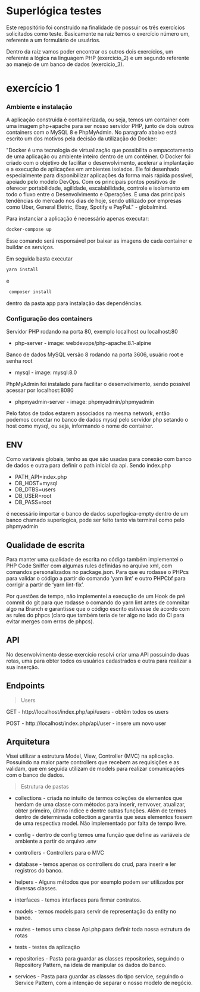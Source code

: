 # Superlógica testes

Este repositório foi construido na finalidade de possuir os três exercícios solicitados como teste.
Basicamente na raiz temos o exercício número um, referente a um formulário de usuários.

Dentro da raiz vamos poder encontrar os outros dois exercícios, um referente a lógica na linguagem PHP (exercicio_2) e um segundo referente ao manejo de um banco de dados (exercicio_3).

# exercício 1
### Ambiente e instalação

A aplicação construida é containerizada, ou seja, temos um container com uma imagem php+apache para ser nosso servidor PHP, junto de dois outros containers com o MySQL 8 e PhpMyAdmin. No paragrafo abaixo está escrito um dos motivos pela decisão da utilização do Docker:

"Docker é uma tecnologia de virtualização que possibilita o empacotamento de uma aplicação ou ambiente inteiro dentro de um contêiner. O Docker foi criado com o objetivo de facilitar o desenvolvimento, acelerar a implantação e a execução de aplicações em ambientes isolados. Ele foi desenhado especialmente para disponibilizar aplicações da forma mais rápida possível, apoiado pelo modelo DevOps. Com os principais pontos positivos de oferecer portabilidade, agilidade, escalabilidade, controle e isolamento em todo o fluxo entre o Desenvolvimento e Operações. É uma das principais tendências do mercado nos dias de hoje, sendo utilizado por empresas como Uber, General Eletric, Ebay, Spotify e PayPal." - globalmind.

Para instanciar a aplicação é necessário apenas executar:

```bash
docker-compose up
```

Esse comando será responsável por baixar as imagens de cada container e buildar os serviços.

Em seguida basta executar

```bash
yarn install
``` 
e
```bash
 composer install
``` 

dentro da pasta app para instalação das dependências.

### Configuração dos containers

Servidor PHP rodando na porta 80, exemplo localhost ou localhost:80

- php-server - image: webdevops/php-apache:8.1-alpine

Banco de dados MySQL versão 8 rodando na porta 3606, usuário root e senha root

- mysql - image: mysql:8.0

PhpMyAdmin foi instalado para facilitar o desenvolvimento, sendo possível acessar por localhost:8080
- phpmyadmin-server - image: phpmyadmin/phpmyadmin

Pelo fatos de todos estarem associados na mesma network, então podemos conectar no banco de dados mysql pelo servidor php setando o host como mysql, ou seja, informando o nome do container.


## ENV

Como variáveis globais, tenho as que são usadas para conexão com banco de dados e outra para definir o path inicial da api. Sendo index.php

- PATH_API=index.php
- DB_HOST=mysql
- DB_DTBS=users
- DB_USER=root
- DB_PASS=root

é necessário importar o banco de dados superlogica-empty dentro de um banco chamado superlogica, pode ser feito tanto via terminal como pelo phpmyadmin

## Qualidade de escrita

Para manter uma qualidade de escrita no código também implementei o PHP Code Sniffer com algumas rules definidas no arquivo xml, com comandos personalizados no package.json. Para que eu rodasse o PHPcs para validar o código a partir do comando ‘yarn lint’ e outro PHPCbf para corrigir a partir de ‘yarn lint-fix’.

Por questões de tempo, não implementei a execução de um Hook de pré commit do git para que rodasse o comando do yarn lint antes de commitar algo na Branch e garantisse que o código escrito estivesse de acordo com as rules do phpcs (claro que também teria de ter algo no lado do CI para evitar merges com erros de phpcs). 

## API

No desenvolvimento desse exercício resolvi criar uma API possuindo duas rotas, uma para obter todos os usuários cadastrados e outra para realizar a sua inserção.

## Endpoints

> Users

GET    - http://localhost/index.php/api/users    - obtêm todos os users

POST   - http://localhost/index.php/api/user     - insere um novo user 

## Arquitetura

Visei utilizar a estrutura Model, View, Controller (MVC) na aplicação. Possuindo na maior parte controllers que recebem as requisições e as validam, que em seguida utilizam de models para realizar comunicações com o banco de dados.

>Estrutura de pastas

- collections - criada no intuito de termos coleções de elementos que herdam de uma classe com métodos para inserir, remvover, atualizar, obter primeiro, último indice e dentre outras funções. Além de termos dentro de determinada collection a garantia que seus elementos fossem de uma respectiva model.  Não implementado por falta de tempo livre. 

- config - dentro de config temos uma função que define as variáveis de ambiente a partir do arquivo .env

- controllers - Controllers para o MVC

- database - temos apenas os controllers do crud, para inserir e ler registros do banco.

- helpers - Alguns métodos que por exemplo podem ser utilizados por diversas classes.

- interfaces - temos interfaces para firmar contratos.

- models - temos models para servir de representação da entity no banco.

- routes - temos uma classe Api.php para definir toda nossa estrutura de rotas

- tests - testes da aplicação

- repositories - Pasta para guardar as classes repositories, seguindo o Repository Pattern, na ideia de manipular os dados do banco.

- services - Pasta para guardar as classes do tipo service, seguindo o Service Pattern, com a intenção de separar o nosso modelo de negócio.


